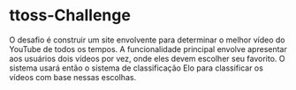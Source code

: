 # ttoss-Challenge
O desafio é construir um site envolvente para determinar o melhor vídeo do YouTube de todos os tempos. A funcionalidade principal envolve apresentar aos usuários dois vídeos por vez, onde eles devem escolher seu favorito. O sistema usará então o sistema de classificação Elo para classificar os vídeos com base nessas escolhas.
